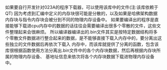 如果要自行开发针对023A的程序下载器，可以使用该库中的文件(注:该库依赖于QT)
因为考虑到汇编中定义的内存块很可能是分散的，以及如果是哈佛架构数据内存块与指令内存块会被分到不同的物理内存设备中。
如果要编译出的程序是直接能够下载进cpu内存中的数据的话往往会需要编译出很多个零散的文件，这些文件整理起来会很麻烦。
所以编译器编译出的.bin文件其实是按特定数据结构将多个零散文件数据进行整合起来的数据，是不能够直接下载入内存中的，要分离出这些独立的文件数据后再依次下载入
内存中，而该库就提供了分离的函数，包含该库很根据函数使用方法分离出.bin文件中的各个内存块数据，然后再根据内存块所属的物理内存设备、
基地址信息来依次将各个内存块数据下载进物理内存设备中。
